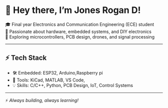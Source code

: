 # 👋 Hey there, I’m Jones Rogan D!

🎓 Final year Electronics and Communication Engineering (ECE) student  
🔧 Passionate about hardware, embedded systems, and DIY electronics  
🚀 Exploring microcontrollers, PCB design, drones, and signal processing

---

## ⚡ Tech Stack
- 🛠️ Embedded: ESP32, Arduino,Raspberry pi
- 🧰 Tools: KiCad, MATLAB, VS Code,
- 💡 Skills: C/C++, Python, PCB Design, IoT, Control Systems

---


⚡ *Always building, always learning!*
